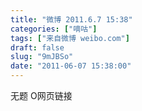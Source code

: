 ```yaml
---
title: "微博 2011.6.7 15:38"
categories: ["嘀咕"]
tags: ["来自微博 weibo.com"]
draft: false
slug: "9mJBSo"
date: "2011-06-07 15:38:00"
---
```


<p>无题 O网页链接 ​​​​</p>
